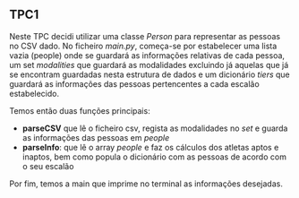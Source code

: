 ## TPC1 

Neste TPC decidi utilizar uma classe *Person* para representar as pessoas no CSV dado. 
No ficheiro *main.py*, começa-se por estabelecer uma lista vazia (people) onde se guardará as informações relativas de cada pessoa, um set *modalities* que guardará as modalidades excluindo já aquelas que já se encontram guardadas nesta estrutura de dados e um dicionário *tiers* que guardará as informações das pessoas pertencentes a cada escalão estabelecido.

Temos então duas funções principais:
- **parseCSV** que lê o ficheiro csv, regista as modalidades no *set* e guarda as informações das pessoas em *people* 
- **parseInfo**: que lê o array *people* e faz os cálculos dos atletas aptos e inaptos, bem como popula o dicionário com as pessoas de acordo com o seu escalão

Por fim, temos a main que imprime no terminal as informações desejadas.